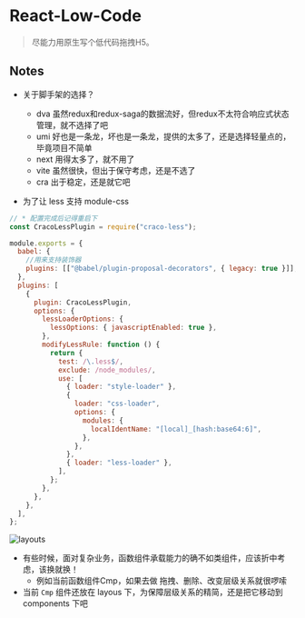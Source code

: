 # React-Low-Code

> 尽能力用原生写个低代码拖拽H5。

## Notes

- 关于脚手架的选择？
  - dva 虽然redux和redux-saga的数据流好，但redux不太符合响应式状态管理，就不选择了吧
  - umi 好也是一条龙，坏也是一条龙，提供的太多了，还是选择轻量点的，毕竟项目不简单
  - next 用得太多了，就不用了
  - vite 虽然很快，但出于保守考虑，还是不选了
  - cra 出于稳定，还是就它吧

- 为了让 less 支持 module-css

```js
// * 配置完成后记得重启下
const CracoLessPlugin = require("craco-less");

module.exports = {
  babel: {
    //用来支持装饰器
    plugins: [["@babel/plugin-proposal-decorators", { legacy: true }]],
  },
  plugins: [
    {
      plugin: CracoLessPlugin,
      options: {
        lessLoaderOptions: {
          lessOptions: { javascriptEnabled: true },
        },
        modifyLessRule: function () {
          return {
            test: /\.less$/,
            exclude: /node_modules/,
            use: [
              { loader: "style-loader" },
              {
                loader: "css-loader",
                options: {
                  modules: {
                    localIdentName: "[local]_[hash:base64:6]",
                  },
                },
              },
              { loader: "less-loader" },
            ],
          };
        },
      },
    },
  ],
};
```

![layouts](https://user-images.githubusercontent.com/10555820/181425102-fc2039a6-796b-48c2-b33e-a0eb743bf3f9.png)

- 有些时候，面对复杂业务，函数组件承载能力的确不如类组件，应该折中考虑，该换就换！
  - 例如当前函数组件Cmp，如果去做 拖拽、删除、改变层级关系就很啰嗦
- 当前 `Cmp` 组件还放在 layous 下，为保障层级关系的精简，还是把它移动到 components 下吧
